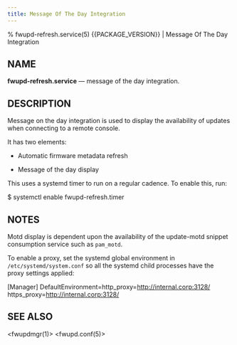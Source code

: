 ```yaml
---
title: Message Of The Day Integration
---
```


% fwupd-refresh.service(5) {{PACKAGE_VERSION}} | Message Of The Day Integration

## NAME

**fwupd-refresh.service** — message of the day integration.

## DESCRIPTION

Message on the day integration is used to display the availability of updates when connecting to
a remote console.

It has two elements:

* Automatic firmware metadata refresh

* Message of the day display

This uses a systemd timer to run on a regular cadence. To enable this, run:

  $ systemctl enable fwupd-refresh.timer

## NOTES

Motd display is dependent upon the availability of the update-motd snippet consumption service
such as `pam_motd`.

To enable a proxy, set the systemd global environment in `/etc/systemd/system.conf` so all the
systemd child processes have the proxy settings applied:

  [Manager]
  DefaultEnvironment=http_proxy=<http://internal.corp:3128/> https_proxy=<http://internal.corp:3128/>

## SEE ALSO

<fwupdmgr(1)>
<fwupd.conf(5)>

